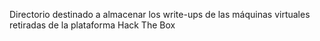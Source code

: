 Directorio destinado a almacenar los write-ups de las máquinas virtuales retiradas de la plataforma Hack The Box
